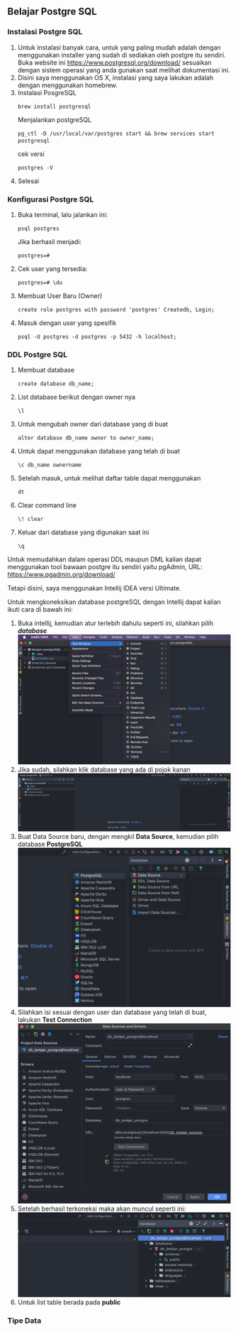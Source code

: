 ## Belajar Postgre SQL

### Instalasi Postgre SQL
1. Untuk instalasi banyak cara, untuk yang paling mudah adalah dengan menggunakan installer yang sudah di sediakan oleh postgre itu sendiri. Buka website ini https://www.postgresql.org/download/ sesuaikan dengan sistem operasi yang anda gunakan saat melihat dokumentasi ini.
2. Disini saya menggunakan OS X, instalasi yang saya lakukan adalah dengan menggunakan homebrew.
3. Instalasi PosgreSQL
    ```
    brew install postgresql
   ```
   Menjalankan postgreSQL
    ```
   pg_ctl -D /usr/local/var/postgres start && brew services start postgresql
   ```
   cek versi
    ```
   postgres -V
   ```
4. Selesai


### Konfigurasi Postgre SQL
1. Buka terminal, lalu jalankan ini:
    ```
   psql postgres
   ```
   Jika berhasil menjadi:
    ```
   postgres=# 
   ```
2. Cek user yang tersedia:
    ```
   postgres=# \du
   ```
3. Membuat User Baru (Owner)
    ```
   create role postgres with password 'postgres' Createdb, Login;
   ```
4. Masuk dengan user yang spesifik
    ```
   psql -U postgres -d postgres -p 5432 -h localhost;
   ```


### DDL Postgre SQL
1. Membuat database
    ```
   create database db_name;
   ```
2. List database berikut dengan owner nya
    ```
   \l
   ```
3. Untuk mengubah owner dari database yang di buat
   ```
   alter database db_name owner to owner_name;
   ```
4. Untuk dapat menggunakan database yang telah di buat
    ```
   \c db_name ownername
   ```
5. Setelah masuk, untuk melihat daftar table dapat menggunakan
    ```
   dt
   ```
6. Clear command line
    ```
   \! clear
   ```
7. Keluar dari database yang digunakan saat ini
    ```
   \q
   ```

Untuk memudahkan dalam operasi DDL maupun DML kalian dapat menggunakan tool bawaan postgre itu sendiri yaitu pgAdmin, URL: https://www.pgadmin.org/download/

Tetapi disini, saya menggunakan Intellij IDEA versi Ultimate.

Untuk mengkoneksikan database postgreSQL dengan Intellij dapat kalian ikuti cara di bawah ini:
1. Buka intellij, kemudian atur terlebih dahulu seperti ini, silahkan pilih ***database***
   ![alt text](img/view-tool-window.png)
2. Jika sudah, silahkan klik database yang ada di pojok kanan
   ![alt text](img/connect-to-db.png)
3. Buat Data Source baru, dengan mengkil **Data Source**, kemudian pilih database **PostgreSQL**
   ![alt text](img/add-datasource.png)
4. Silahkan isi sesuai dengan user dan database yang telah di buat, lakukan **Test Connection**
   ![alt text](img/success-connect-1.png)
5. Setelah berhasil terkoneksi maka akan muncul seperti ini:
   ![alt text](img/which-table.png)
6. Untuk list table berada pada **public**   


### Tipe Data
